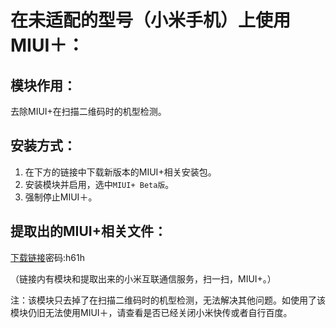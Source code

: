 # 在未适配的型号（小米手机）上使用MIUI＋：

## 模块作用：

去除MIUI+在扫描二维码时的机型检测。

## 安装方式：
1. 在下方的链接中下载新版本的MIUI+相关安装包。
2. 安装模块并启用，选中```MIUI+ Beta版```。
3. 强制停止MIUI＋。


## 提取出的MIUI+相关文件：

[下载链接](https://wws.lanzous.com/b01u1if2d)密码:h61h

（链接内有模块和提取出来的小米互联通信服务，扫一扫，MIUI+。）


注：该模块只去掉了在扫描二维码时的机型检测，无法解决其他问题。如使用了该模块仍旧无法使用MIUI＋，请查看是否已经关闭小米快传或者自行百度。
